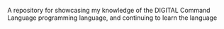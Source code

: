 A repository for showcasing my knowledge of the DIGITAL Command Language programming language, and continuing to learn the language

